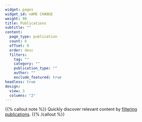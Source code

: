 ```yaml
---
widget: pages
widget_id: nAME CHANGE
weight: 90
title: Publications
subtitle: ""
content:
  page_type: publication
  count: 6
  offset: 0
  order: desc
  filters:
    tag: ""
    category: ""
    publication_type: ""
    author: ""
    exclude_featured: true
headless: true
design:
  view: 3
  columns: "2"
---
```


{{% callout note %}}
Quickly discover relevant content by [filtering publications](./publication/).
{{% /callout %}}
